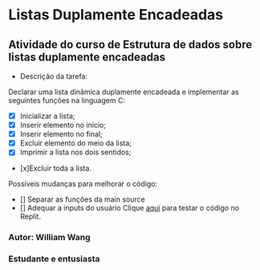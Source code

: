 # Listas Duplamente Encadeadas
 ## Atividade do curso de Estrutura de dados sobre listas duplamente encadeadas
 * Descrição da tarefa:
 
Declarar uma lista dinâmica duplamente encadeada e implementar as seguintes funções na
linguagem C:
- [x] Inicializar a lista;
- [x] Inserir elemento no início;
- [x] Inserir elemento no final;
- [x] Excluir elemento do meio da lista;
- [x] Imprimir a lista nos dois sentidos;
- [x]Excluir toda a lista.   

Possíveis mudanças para melhorar o código:

- [] Separar as funções da main source
- [] Adequar a inputs do usuário
Clique [aqui](https://replit.com/@WILLIAMFREIRE2/ATIVIDADE-DE-PRODUCAO-ESTRUTURADEDADOS-G-23100192#main.c) para testar o código no Replit.

### Autor: William Wang
### Estudante e entusiasta